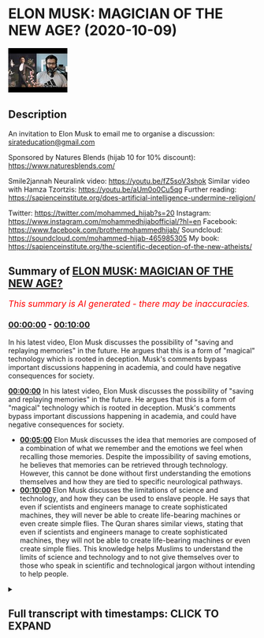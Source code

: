 # ELON MUSK: MAGICIAN OF THE NEW AGE? (2020-10-09)

![alt ELON MUSK: MAGICIAN OF THE NEW AGE?](tm_MZ4GX05A.jpg "ELON MUSK: MAGICIAN OF THE NEW AGE?")

## Description

An invitation to Elon Musk to email me to organise a discussion:  
sirateducation@gmail.com

Sponsored by Natures Blends (hijab 10 for 10% discount): https://www.naturesblends.com/

Smile2jannah Neuralink video: https://youtu.be/fZ5soV3shok
Similar video with Hamza Tzortzis: https://youtu.be/aUm0o0Cu5qg
Further reading: https://sapienceinstitute.org/does-artificial-intelligence-undermine-religion/

Twitter: https://twitter.com/mohammed_hijab?s=20
Instagram: https://www.instagram.com/mohammedhijabofficial/?hl=en
Facebook: https://www.facebook.com/brothermohammedhijab/
Soundcloud: https://soundcloud.com/mohammed-hijab-465985305
My book: https://sapienceinstitute.org/the-scientific-deception-of-the-new-atheists/

## Summary of [ELON MUSK: MAGICIAN OF THE NEW AGE?](https://www.youtube.com/watch?v=tm_MZ4GX05A)


*<span style="color:red; font-size:125%">This summary is AI generated - there may be inaccuracies</span>. [](/)*

### [00:00:00](https://www.youtube.com/watch?v=tm_MZ4GX05A&t=0) - [00:10:00](https://www.youtube.com/watch?v=tm_MZ4GX05A&t=600)

In his latest video, Elon Musk discusses the possibility of "saving and replaying memories" in the future. He argues that this is a form of "magical" technology which is rooted in deception. Musk's comments bypass important discussions happening in academia, and could have negative consequences for society.

**[00:00:00](https://www.youtube.com/watch?v=tm_MZ4GX05A&t=0)** In his latest video, Elon Musk discusses the possibility of "saving and replaying memories" in the future. He argues that this is a form of "magical" technology which is rooted in deception. Musk's comments bypass important discussions happening in academia, and could have negative consequences for society.
* **[00:05:00](https://www.youtube.com/watch?v=tm_MZ4GX05A&t=300)** Elon Musk discusses the idea that memories are composed of a combination of what we remember and the emotions we feel when recalling those memories. Despite the impossibility of saving emotions, he believes that memories can be retrieved through technology. However, this cannot be done without first understanding the emotions themselves and how they are tied to specific neurological pathways.
* **[00:10:00](https://www.youtube.com/watch?v=tm_MZ4GX05A&t=600)**  Elon Musk discusses the limitations of science and technology, and how they can be used to enslave people. He says that even if scientists and engineers manage to create sophisticated machines, they will never be able to create life-bearing machines or even create simple flies. The Quran shares similar views, stating that even if scientists and engineers manage to create sophisticated machines, they will not be able to create life-bearing machines or even create simple flies. This knowledge helps Muslims to understand the limits of science and technology and to not give themselves over to those who speak in scientific and technological jargon without intending to help people.

<details><summary><h2>Full transcript with timestamps: CLICK TO EXPAND</h2></summary>

[0:00:00](https://youtu.be/tm_MZ4GX05A?t=0) [Music]  
[0:00:05](https://youtu.be/tm_MZ4GX05A?t=5) is the hijab 10  
[0:00:07](https://youtu.be/tm_MZ4GX05A?t=7) discount code for 10 percent discount on  
[0:00:09](https://youtu.be/tm_MZ4GX05A?t=9) a wide range of products including  
[0:00:11](https://youtu.be/tm_MZ4GX05A?t=11) premium ethiopian black seed products  
[0:00:13](https://youtu.be/tm_MZ4GX05A?t=13) assalamu alaikum  
[0:00:15](https://youtu.be/tm_MZ4GX05A?t=15) how are you guys doing it's a nice day  
[0:00:19](https://youtu.be/tm_MZ4GX05A?t=19) and it's a nice day to comment on  
[0:00:21](https://youtu.be/tm_MZ4GX05A?t=21) something which is very viral on the  
[0:00:23](https://youtu.be/tm_MZ4GX05A?t=23) internet  
[0:00:24](https://youtu.be/tm_MZ4GX05A?t=24) the neural link and obviously our  
[0:00:26](https://youtu.be/tm_MZ4GX05A?t=26) brother zeeshan from smile to janna has  
[0:00:28](https://youtu.be/tm_MZ4GX05A?t=28) an entire video on this which you can  
[0:00:30](https://youtu.be/tm_MZ4GX05A?t=30) check out  
[0:00:31](https://youtu.be/tm_MZ4GX05A?t=31) but let me talk about this because  
[0:00:33](https://youtu.be/tm_MZ4GX05A?t=33) actually when i went to santa clara i  
[0:00:34](https://youtu.be/tm_MZ4GX05A?t=34) went to santa clara which is also known  
[0:00:36](https://youtu.be/tm_MZ4GX05A?t=36) as  
[0:00:36](https://youtu.be/tm_MZ4GX05A?t=36) silicon valley and i had a debate  
[0:00:40](https://youtu.be/tm_MZ4GX05A?t=40) with one of the intellectuals there or  
[0:00:43](https://youtu.be/tm_MZ4GX05A?t=43) one of the  
[0:00:44](https://youtu.be/tm_MZ4GX05A?t=44) people who represented atheism an  
[0:00:46](https://youtu.be/tm_MZ4GX05A?t=46) atheism debate in  
[0:00:48](https://youtu.be/tm_MZ4GX05A?t=48) sacramento and i was in california and i  
[0:00:50](https://youtu.be/tm_MZ4GX05A?t=50) went to santa clara  
[0:00:51](https://youtu.be/tm_MZ4GX05A?t=51) and there was someone who actually works  
[0:00:53](https://youtu.be/tm_MZ4GX05A?t=53) with elon musk  
[0:00:54](https://youtu.be/tm_MZ4GX05A?t=54) who came to me and he said he wants to  
[0:00:56](https://youtu.be/tm_MZ4GX05A?t=56) have me speak to elon musk  
[0:00:59](https://youtu.be/tm_MZ4GX05A?t=59) privately and so on and so forth and at  
[0:01:01](https://youtu.be/tm_MZ4GX05A?t=61) that time  
[0:01:02](https://youtu.be/tm_MZ4GX05A?t=62) the schedules were conflicting i mean i  
[0:01:04](https://youtu.be/tm_MZ4GX05A?t=64) had to go back to london  
[0:01:05](https://youtu.be/tm_MZ4GX05A?t=65) i had to go to la first and then go back  
[0:01:07](https://youtu.be/tm_MZ4GX05A?t=67) to london and so the schedules were  
[0:01:09](https://youtu.be/tm_MZ4GX05A?t=69) conflicting and unfortunately i wasn't  
[0:01:12](https://youtu.be/tm_MZ4GX05A?t=72) able  
[0:01:12](https://youtu.be/tm_MZ4GX05A?t=72) to make that that meeting but of course  
[0:01:15](https://youtu.be/tm_MZ4GX05A?t=75) now if we  
[0:01:16](https://youtu.be/tm_MZ4GX05A?t=76) uh want to reschedule it we can i know  
[0:01:18](https://youtu.be/tm_MZ4GX05A?t=78) obviously elon musk  
[0:01:19](https://youtu.be/tm_MZ4GX05A?t=79) or his employees or anyone who works for  
[0:01:21](https://youtu.be/tm_MZ4GX05A?t=81) him can  
[0:01:22](https://youtu.be/tm_MZ4GX05A?t=82) contact me uh on the email that belongs  
[0:01:25](https://youtu.be/tm_MZ4GX05A?t=85) to this channel you can obviously go to  
[0:01:26](https://youtu.be/tm_MZ4GX05A?t=86) the about us  
[0:01:27](https://youtu.be/tm_MZ4GX05A?t=87) page or the section on the youtube  
[0:01:29](https://youtu.be/tm_MZ4GX05A?t=89) channel and send me an email  
[0:01:30](https://youtu.be/tm_MZ4GX05A?t=90) with the appropriate titling but having  
[0:01:32](https://youtu.be/tm_MZ4GX05A?t=92) said this now  
[0:01:34](https://youtu.be/tm_MZ4GX05A?t=94) the reason why i've just thought of elon  
[0:01:35](https://youtu.be/tm_MZ4GX05A?t=95) musk is because of the whole neural link  
[0:01:37](https://youtu.be/tm_MZ4GX05A?t=97) discussion that's being had but before  
[0:01:39](https://youtu.be/tm_MZ4GX05A?t=99) we have that discussion and  
[0:01:40](https://youtu.be/tm_MZ4GX05A?t=100) before i comment on those things let's  
[0:01:42](https://youtu.be/tm_MZ4GX05A?t=102) see what elon musk actually said which i  
[0:01:45](https://youtu.be/tm_MZ4GX05A?t=105) thought  
[0:01:45](https://youtu.be/tm_MZ4GX05A?t=105) was quite problematic let's take a look  
[0:01:47](https://youtu.be/tm_MZ4GX05A?t=107) at what he says will you be able to save  
[0:01:49](https://youtu.be/tm_MZ4GX05A?t=109) and replay  
[0:01:50](https://youtu.be/tm_MZ4GX05A?t=110) memories in the future  
[0:01:53](https://youtu.be/tm_MZ4GX05A?t=113) uh yes i think uh in the future you will  
[0:01:55](https://youtu.be/tm_MZ4GX05A?t=115) be able to save and  
[0:01:57](https://youtu.be/tm_MZ4GX05A?t=117) replay memories um i mean this is  
[0:01:59](https://youtu.be/tm_MZ4GX05A?t=119) obviously sounding increasingly like a  
[0:02:01](https://youtu.be/tm_MZ4GX05A?t=121) black mirror episode  
[0:02:02](https://youtu.be/tm_MZ4GX05A?t=122) before i comment on this situation here  
[0:02:04](https://youtu.be/tm_MZ4GX05A?t=124) with elon musk  
[0:02:05](https://youtu.be/tm_MZ4GX05A?t=125) i want to say something which is that  
[0:02:07](https://youtu.be/tm_MZ4GX05A?t=127) you know back in the days  
[0:02:09](https://youtu.be/tm_MZ4GX05A?t=129) magic used to be illusionary you used to  
[0:02:11](https://youtu.be/tm_MZ4GX05A?t=131) have some kind of you know trick  
[0:02:12](https://youtu.be/tm_MZ4GX05A?t=132) to take the bunny out of the hat and so  
[0:02:15](https://youtu.be/tm_MZ4GX05A?t=135) on that would be magic  
[0:02:16](https://youtu.be/tm_MZ4GX05A?t=136) but i want to give you maybe a thought  
[0:02:18](https://youtu.be/tm_MZ4GX05A?t=138) experiment something to think about  
[0:02:20](https://youtu.be/tm_MZ4GX05A?t=140) if we brought one of our smartphones or  
[0:02:23](https://youtu.be/tm_MZ4GX05A?t=143) maybe a rocket or  
[0:02:24](https://youtu.be/tm_MZ4GX05A?t=144) a car and we transported it back to  
[0:02:28](https://youtu.be/tm_MZ4GX05A?t=148) let's say the 8th century or the 9th  
[0:02:30](https://youtu.be/tm_MZ4GX05A?t=150) century what do you think people would  
[0:02:32](https://youtu.be/tm_MZ4GX05A?t=152) say about this instrument this  
[0:02:34](https://youtu.be/tm_MZ4GX05A?t=154) technological instrument i'm pretty sure  
[0:02:36](https://youtu.be/tm_MZ4GX05A?t=156) that they would call this magical and  
[0:02:39](https://youtu.be/tm_MZ4GX05A?t=159) the reason why  
[0:02:40](https://youtu.be/tm_MZ4GX05A?t=160) they would call this magical is because  
[0:02:41](https://youtu.be/tm_MZ4GX05A?t=161) for them it's completely inexplicable  
[0:02:43](https://youtu.be/tm_MZ4GX05A?t=163) they can't explain it in any way shape  
[0:02:45](https://youtu.be/tm_MZ4GX05A?t=165) or form  
[0:02:46](https://youtu.be/tm_MZ4GX05A?t=166) so they would attribute it to the demons  
[0:02:47](https://youtu.be/tm_MZ4GX05A?t=167) they would attribute it  
[0:02:49](https://youtu.be/tm_MZ4GX05A?t=169) to magic and magic really works best  
[0:02:53](https://youtu.be/tm_MZ4GX05A?t=173) when the person who's doing it is able  
[0:02:56](https://youtu.be/tm_MZ4GX05A?t=176) to delude  
[0:02:58](https://youtu.be/tm_MZ4GX05A?t=178) in a sense deceive individuals into  
[0:03:01](https://youtu.be/tm_MZ4GX05A?t=181) thinking  
[0:03:02](https://youtu.be/tm_MZ4GX05A?t=182) that they can do something which is not  
[0:03:03](https://youtu.be/tm_MZ4GX05A?t=183) actually possible  
[0:03:05](https://youtu.be/tm_MZ4GX05A?t=185) which defies the scope of the empirical  
[0:03:08](https://youtu.be/tm_MZ4GX05A?t=188) reality  
[0:03:10](https://youtu.be/tm_MZ4GX05A?t=190) and i think that to be honest with you  
[0:03:12](https://youtu.be/tm_MZ4GX05A?t=192) um when i was growing up i used to watch  
[0:03:14](https://youtu.be/tm_MZ4GX05A?t=194) these  
[0:03:15](https://youtu.be/tm_MZ4GX05A?t=195) you know when i was a kid i used to  
[0:03:16](https://youtu.be/tm_MZ4GX05A?t=196) watch people like david blaine and these  
[0:03:18](https://youtu.be/tm_MZ4GX05A?t=198) you know  
[0:03:19](https://youtu.be/tm_MZ4GX05A?t=199) famous magicians recently i saw david  
[0:03:21](https://youtu.be/tm_MZ4GX05A?t=201) blaine he's on the  
[0:03:23](https://youtu.be/tm_MZ4GX05A?t=203) gre uh joe rogan experience podcast  
[0:03:26](https://youtu.be/tm_MZ4GX05A?t=206) and he was vomiting out some frogs and i  
[0:03:29](https://youtu.be/tm_MZ4GX05A?t=209) i promise you even joe rogan was  
[0:03:30](https://youtu.be/tm_MZ4GX05A?t=210) felt sick and disgusted from this and i  
[0:03:33](https://youtu.be/tm_MZ4GX05A?t=213) don't think  
[0:03:34](https://youtu.be/tm_MZ4GX05A?t=214) that we have room for that kind of  
[0:03:36](https://youtu.be/tm_MZ4GX05A?t=216) illusionary type of magic anymore it's  
[0:03:38](https://youtu.be/tm_MZ4GX05A?t=218) boring now it's  
[0:03:39](https://youtu.be/tm_MZ4GX05A?t=219) the thing of the past it's a waste of  
[0:03:41](https://youtu.be/tm_MZ4GX05A?t=221) time  
[0:03:43](https://youtu.be/tm_MZ4GX05A?t=223) and actually it's quite disgusting in  
[0:03:44](https://youtu.be/tm_MZ4GX05A?t=224) the case of the example i just gave you  
[0:03:46](https://youtu.be/tm_MZ4GX05A?t=226) but the most effective magic i see  
[0:03:49](https://youtu.be/tm_MZ4GX05A?t=229) happening now  
[0:03:50](https://youtu.be/tm_MZ4GX05A?t=230) relates to people speaking in  
[0:03:52](https://youtu.be/tm_MZ4GX05A?t=232) technological terms scientific terms  
[0:03:54](https://youtu.be/tm_MZ4GX05A?t=234) so-called  
[0:03:55](https://youtu.be/tm_MZ4GX05A?t=235) scientific so-called technological terms  
[0:04:00](https://youtu.be/tm_MZ4GX05A?t=240) in ways which makes people think that  
[0:04:02](https://youtu.be/tm_MZ4GX05A?t=242) they can do things  
[0:04:04](https://youtu.be/tm_MZ4GX05A?t=244) which they can't actually do and of  
[0:04:06](https://youtu.be/tm_MZ4GX05A?t=246) course  
[0:04:07](https://youtu.be/tm_MZ4GX05A?t=247) from an islamic perspective and i know  
[0:04:08](https://youtu.be/tm_MZ4GX05A?t=248) from a christian perspective as well  
[0:04:10](https://youtu.be/tm_MZ4GX05A?t=250) the meta narrative is at the end of  
[0:04:11](https://youtu.be/tm_MZ4GX05A?t=251) times there will be an antichrist  
[0:04:13](https://youtu.be/tm_MZ4GX05A?t=253) and this antichrist or from the islamic  
[0:04:15](https://youtu.be/tm_MZ4GX05A?t=255) perspective  
[0:04:17](https://youtu.be/tm_MZ4GX05A?t=257) will literally deceive people into  
[0:04:19](https://youtu.be/tm_MZ4GX05A?t=259) thinking that they he can  
[0:04:21](https://youtu.be/tm_MZ4GX05A?t=261) raise people back from the dead  
[0:04:24](https://youtu.be/tm_MZ4GX05A?t=264) and of course this is impossible  
[0:04:28](https://youtu.be/tm_MZ4GX05A?t=268) it could be the case god knows best  
[0:04:31](https://youtu.be/tm_MZ4GX05A?t=271) that the antichrist does so using  
[0:04:34](https://youtu.be/tm_MZ4GX05A?t=274) technological jargon  
[0:04:37](https://youtu.be/tm_MZ4GX05A?t=277) because now almost if you use technology  
[0:04:40](https://youtu.be/tm_MZ4GX05A?t=280) like elon musk has in the clip that  
[0:04:43](https://youtu.be/tm_MZ4GX05A?t=283) we've seen  
[0:04:44](https://youtu.be/tm_MZ4GX05A?t=284) you can pretty much try and justify  
[0:04:46](https://youtu.be/tm_MZ4GX05A?t=286) anything so let's get to the point of  
[0:04:49](https://youtu.be/tm_MZ4GX05A?t=289) why what elon musk said itself is really  
[0:04:52](https://youtu.be/tm_MZ4GX05A?t=292) problematic  
[0:04:53](https://youtu.be/tm_MZ4GX05A?t=293) and it bypasses so many discussions are  
[0:04:55](https://youtu.be/tm_MZ4GX05A?t=295) happening in academia  
[0:04:57](https://youtu.be/tm_MZ4GX05A?t=297) in such a you know casual way let's talk  
[0:05:00](https://youtu.be/tm_MZ4GX05A?t=300) about it  
[0:05:01](https://youtu.be/tm_MZ4GX05A?t=301) so when he was asked about saving and  
[0:05:04](https://youtu.be/tm_MZ4GX05A?t=304) retrieving  
[0:05:05](https://youtu.be/tm_MZ4GX05A?t=305) memories elon musk states  
[0:05:09](https://youtu.be/tm_MZ4GX05A?t=309) that he thinks it's possible to do so  
[0:05:11](https://youtu.be/tm_MZ4GX05A?t=311) but what our memories really are  
[0:05:12](https://youtu.be/tm_MZ4GX05A?t=312) composite of  
[0:05:15](https://youtu.be/tm_MZ4GX05A?t=315) what our memories really are composite  
[0:05:16](https://youtu.be/tm_MZ4GX05A?t=316) of because memories  
[0:05:18](https://youtu.be/tm_MZ4GX05A?t=318) are not just the information retrieved  
[0:05:20](https://youtu.be/tm_MZ4GX05A?t=320) from the five  
[0:05:21](https://youtu.be/tm_MZ4GX05A?t=321) senses they are not just the information  
[0:05:24](https://youtu.be/tm_MZ4GX05A?t=324) retrieved from the five senses  
[0:05:26](https://youtu.be/tm_MZ4GX05A?t=326) memories are also the experiences or the  
[0:05:29](https://youtu.be/tm_MZ4GX05A?t=329) first person subjective  
[0:05:31](https://youtu.be/tm_MZ4GX05A?t=331) states otherwise known sometimes as  
[0:05:33](https://youtu.be/tm_MZ4GX05A?t=333) emotions that we had  
[0:05:35](https://youtu.be/tm_MZ4GX05A?t=335) when we were undergoing such things  
[0:05:37](https://youtu.be/tm_MZ4GX05A?t=337) whatever it is that we were going  
[0:05:38](https://youtu.be/tm_MZ4GX05A?t=338) through  
[0:05:39](https://youtu.be/tm_MZ4GX05A?t=339) so i want you to think of a memory that  
[0:05:41](https://youtu.be/tm_MZ4GX05A?t=341) you you're acquainted with  
[0:05:42](https://youtu.be/tm_MZ4GX05A?t=342) maybe with a loved one now obviously if  
[0:05:45](https://youtu.be/tm_MZ4GX05A?t=345) i were watching the same thing if  
[0:05:46](https://youtu.be/tm_MZ4GX05A?t=346) for example you got that video of  
[0:05:50](https://youtu.be/tm_MZ4GX05A?t=350) you and your son daughter mother  
[0:05:53](https://youtu.be/tm_MZ4GX05A?t=353) uh father person that you love and it  
[0:05:55](https://youtu.be/tm_MZ4GX05A?t=355) was a really meaningful memory to you  
[0:05:58](https://youtu.be/tm_MZ4GX05A?t=358) and i watched it on a television set am  
[0:06:01](https://youtu.be/tm_MZ4GX05A?t=361) i gonna have the same experience with  
[0:06:02](https://youtu.be/tm_MZ4GX05A?t=362) that  
[0:06:03](https://youtu.be/tm_MZ4GX05A?t=363) information as you would of course not  
[0:06:06](https://youtu.be/tm_MZ4GX05A?t=366) of course not the reason why is because  
[0:06:09](https://youtu.be/tm_MZ4GX05A?t=369) the feelings that you had  
[0:06:11](https://youtu.be/tm_MZ4GX05A?t=371) interacting with that information are  
[0:06:12](https://youtu.be/tm_MZ4GX05A?t=372) completely different to the feelings  
[0:06:14](https://youtu.be/tm_MZ4GX05A?t=374) that i have  
[0:06:15](https://youtu.be/tm_MZ4GX05A?t=375) now the question is can emotions be  
[0:06:17](https://youtu.be/tm_MZ4GX05A?t=377) saved  
[0:06:18](https://youtu.be/tm_MZ4GX05A?t=378) stored and retrieved the answer is  
[0:06:20](https://youtu.be/tm_MZ4GX05A?t=380) unequivocally no  
[0:06:21](https://youtu.be/tm_MZ4GX05A?t=381) they can't be because they're  
[0:06:22](https://youtu.be/tm_MZ4GX05A?t=382) first-person subjective experiences  
[0:06:24](https://youtu.be/tm_MZ4GX05A?t=384) and as thomas sneagle says science is  
[0:06:27](https://youtu.be/tm_MZ4GX05A?t=387) the work of third person  
[0:06:29](https://youtu.be/tm_MZ4GX05A?t=389) science works in the third person so how  
[0:06:31](https://youtu.be/tm_MZ4GX05A?t=391) can third-person science access in the  
[0:06:33](https://youtu.be/tm_MZ4GX05A?t=393) first place  
[0:06:34](https://youtu.be/tm_MZ4GX05A?t=394) first person subjective experiences  
[0:06:38](https://youtu.be/tm_MZ4GX05A?t=398) another issue is this say for example we  
[0:06:41](https://youtu.be/tm_MZ4GX05A?t=401) take the physicalist view  
[0:06:42](https://youtu.be/tm_MZ4GX05A?t=402) which by the way is unprovable through  
[0:06:45](https://youtu.be/tm_MZ4GX05A?t=405) neurology  
[0:06:46](https://youtu.be/tm_MZ4GX05A?t=406) because physicalism is an assumption  
[0:06:47](https://youtu.be/tm_MZ4GX05A?t=407) it's a metaphysical  
[0:06:49](https://youtu.be/tm_MZ4GX05A?t=409) philosophical assumption and you have to  
[0:06:52](https://youtu.be/tm_MZ4GX05A?t=412) have this assumption in order to think  
[0:06:53](https://youtu.be/tm_MZ4GX05A?t=413) somehow that it's possible to take  
[0:06:55](https://youtu.be/tm_MZ4GX05A?t=415) first-person subjective experiences and  
[0:06:56](https://youtu.be/tm_MZ4GX05A?t=416) save them and retrieve them  
[0:06:59](https://youtu.be/tm_MZ4GX05A?t=419) but let's say for the sake of argument  
[0:07:01](https://youtu.be/tm_MZ4GX05A?t=421) we take this view  
[0:07:02](https://youtu.be/tm_MZ4GX05A?t=422) to be charitable and say  
[0:07:05](https://youtu.be/tm_MZ4GX05A?t=425) we put an individual under an mri scan  
[0:07:08](https://youtu.be/tm_MZ4GX05A?t=428) and we  
[0:07:09](https://youtu.be/tm_MZ4GX05A?t=429) activate for example we stimulate  
[0:07:13](https://youtu.be/tm_MZ4GX05A?t=433) their love center for example by showing  
[0:07:15](https://youtu.be/tm_MZ4GX05A?t=435) them pictures or videos  
[0:07:17](https://youtu.be/tm_MZ4GX05A?t=437) of people that they love showing them on  
[0:07:19](https://youtu.be/tm_MZ4GX05A?t=439) the other hand pictures and videos of  
[0:07:20](https://youtu.be/tm_MZ4GX05A?t=440) people that they hate  
[0:07:23](https://youtu.be/tm_MZ4GX05A?t=443) and tracking in the on their brain  
[0:07:26](https://youtu.be/tm_MZ4GX05A?t=446) the centers the neurological centers  
[0:07:29](https://youtu.be/tm_MZ4GX05A?t=449) which  
[0:07:30](https://youtu.be/tm_MZ4GX05A?t=450) activate when you know the when they are  
[0:07:32](https://youtu.be/tm_MZ4GX05A?t=452) reminded of the people that they love  
[0:07:34](https://youtu.be/tm_MZ4GX05A?t=454) versus when they're like  
[0:07:35](https://youtu.be/tm_MZ4GX05A?t=455) reminded of the people that they hate  
[0:07:37](https://youtu.be/tm_MZ4GX05A?t=457) you'll see in the brain  
[0:07:39](https://youtu.be/tm_MZ4GX05A?t=459) in that mapping for the sake of argument  
[0:07:42](https://youtu.be/tm_MZ4GX05A?t=462) a certain area  
[0:07:44](https://youtu.be/tm_MZ4GX05A?t=464) or certain neurons reacting in a certain  
[0:07:46](https://youtu.be/tm_MZ4GX05A?t=466) way let's say for the sake of argument  
[0:07:48](https://youtu.be/tm_MZ4GX05A?t=468) they react in ways  
[0:07:49](https://youtu.be/tm_MZ4GX05A?t=469) call it abc love whenever love is  
[0:07:52](https://youtu.be/tm_MZ4GX05A?t=472) present  
[0:07:53](https://youtu.be/tm_MZ4GX05A?t=473) abc is present in the brain this is a  
[0:07:55](https://youtu.be/tm_MZ4GX05A?t=475) neurological  
[0:07:57](https://youtu.be/tm_MZ4GX05A?t=477) uh kind of like you know a reaction to  
[0:07:59](https://youtu.be/tm_MZ4GX05A?t=479) love  
[0:08:00](https://youtu.be/tm_MZ4GX05A?t=480) abc and whenever hate is with the the  
[0:08:03](https://youtu.be/tm_MZ4GX05A?t=483) the opposite whenever hate is there cde  
[0:08:06](https://youtu.be/tm_MZ4GX05A?t=486) neurological pathways are activated and  
[0:08:08](https://youtu.be/tm_MZ4GX05A?t=488) firings happen  
[0:08:09](https://youtu.be/tm_MZ4GX05A?t=489) in on the mind on the brain sorry and  
[0:08:12](https://youtu.be/tm_MZ4GX05A?t=492) when this happens  
[0:08:14](https://youtu.be/tm_MZ4GX05A?t=494) okay you think  
[0:08:17](https://youtu.be/tm_MZ4GX05A?t=497) as the scientists so love equals abc and  
[0:08:20](https://youtu.be/tm_MZ4GX05A?t=500) hey equals  
[0:08:20](https://youtu.be/tm_MZ4GX05A?t=500) cde right are you with me here so  
[0:08:24](https://youtu.be/tm_MZ4GX05A?t=504) you got the brain under the mri and  
[0:08:26](https://youtu.be/tm_MZ4GX05A?t=506) you're stimulating it with love and hate  
[0:08:28](https://youtu.be/tm_MZ4GX05A?t=508) and you think love is abc and you think  
[0:08:31](https://youtu.be/tm_MZ4GX05A?t=511) hate is d  
[0:08:32](https://youtu.be/tm_MZ4GX05A?t=512) c d e okay now  
[0:08:35](https://youtu.be/tm_MZ4GX05A?t=515) in the case of love which is abc in the  
[0:08:37](https://youtu.be/tm_MZ4GX05A?t=517) case of love which is abc  
[0:08:39](https://youtu.be/tm_MZ4GX05A?t=519) the question is is neurological pathway  
[0:08:41](https://youtu.be/tm_MZ4GX05A?t=521) abc  
[0:08:43](https://youtu.be/tm_MZ4GX05A?t=523) only present when love is present  
[0:08:46](https://youtu.be/tm_MZ4GX05A?t=526) so david papanua says no  
[0:08:50](https://youtu.be/tm_MZ4GX05A?t=530) and this is the argument an undercutter  
[0:08:52](https://youtu.be/tm_MZ4GX05A?t=532) for me  
[0:08:53](https://youtu.be/tm_MZ4GX05A?t=533) in the academic literature which i  
[0:08:55](https://youtu.be/tm_MZ4GX05A?t=535) believe smackdown  
[0:08:57](https://youtu.be/tm_MZ4GX05A?t=537) is a smackdown argument for this kind of  
[0:09:00](https://youtu.be/tm_MZ4GX05A?t=540) reasoning if  
[0:09:03](https://youtu.be/tm_MZ4GX05A?t=543) only love caused abc then you'd have  
[0:09:07](https://youtu.be/tm_MZ4GX05A?t=547) more of an argument but it's not the  
[0:09:09](https://youtu.be/tm_MZ4GX05A?t=549) case that abc  
[0:09:10](https://youtu.be/tm_MZ4GX05A?t=550) is instantiated only when love is there  
[0:09:14](https://youtu.be/tm_MZ4GX05A?t=554) and even if that was the case whenever  
[0:09:16](https://youtu.be/tm_MZ4GX05A?t=556) love is there and only love  
[0:09:18](https://youtu.be/tm_MZ4GX05A?t=558) abc is there then there'd be an issue  
[0:09:20](https://youtu.be/tm_MZ4GX05A?t=560) with  
[0:09:21](https://youtu.be/tm_MZ4GX05A?t=561) saying that correlation equals causation  
[0:09:23](https://youtu.be/tm_MZ4GX05A?t=563) so there's two layers of problem  
[0:09:25](https://youtu.be/tm_MZ4GX05A?t=565) which show us how it is impossible even  
[0:09:28](https://youtu.be/tm_MZ4GX05A?t=568) on physicalist grounds  
[0:09:30](https://youtu.be/tm_MZ4GX05A?t=570) that emotions can sometimes somehow be  
[0:09:33](https://youtu.be/tm_MZ4GX05A?t=573) saved and retrieved and then  
[0:09:35](https://youtu.be/tm_MZ4GX05A?t=575) saved and then retrieved so  
[0:09:38](https://youtu.be/tm_MZ4GX05A?t=578) this is where individuals  
[0:09:41](https://youtu.be/tm_MZ4GX05A?t=581) who who use technology  
[0:09:45](https://youtu.be/tm_MZ4GX05A?t=585) may not be who may not be acquainted  
[0:09:47](https://youtu.be/tm_MZ4GX05A?t=587) with the academic literature on the  
[0:09:48](https://youtu.be/tm_MZ4GX05A?t=588) topic  
[0:09:49](https://youtu.be/tm_MZ4GX05A?t=589) on the heart problems of consciousness  
[0:09:52](https://youtu.be/tm_MZ4GX05A?t=592) will make such claims very casually  
[0:09:57](https://youtu.be/tm_MZ4GX05A?t=597) to make people think that they can  
[0:09:58](https://youtu.be/tm_MZ4GX05A?t=598) actually do things which are not  
[0:09:59](https://youtu.be/tm_MZ4GX05A?t=599) possible  
[0:10:01](https://youtu.be/tm_MZ4GX05A?t=601) in fact it's not possible to save let me  
[0:10:02](https://youtu.be/tm_MZ4GX05A?t=602) tell you this now it's not possible to  
[0:10:04](https://youtu.be/tm_MZ4GX05A?t=604) save  
[0:10:05](https://youtu.be/tm_MZ4GX05A?t=605) and retrieve how you felt about anything  
[0:10:08](https://youtu.be/tm_MZ4GX05A?t=608) because how you felt is a first person  
[0:10:11](https://youtu.be/tm_MZ4GX05A?t=611) subjective state  
[0:10:12](https://youtu.be/tm_MZ4GX05A?t=612) and how you felt is inextricably linked  
[0:10:15](https://youtu.be/tm_MZ4GX05A?t=615) to how  
[0:10:16](https://youtu.be/tm_MZ4GX05A?t=616) and what you did and that is  
[0:10:19](https://youtu.be/tm_MZ4GX05A?t=619) the equation for an experience and a  
[0:10:21](https://youtu.be/tm_MZ4GX05A?t=621) memory otherwise  
[0:10:22](https://youtu.be/tm_MZ4GX05A?t=622) it's the same as me videoing something  
[0:10:24](https://youtu.be/tm_MZ4GX05A?t=624) on my phone saving and retrieving what's  
[0:10:26](https://youtu.be/tm_MZ4GX05A?t=626) the difference a neural link you put it  
[0:10:27](https://youtu.be/tm_MZ4GX05A?t=627) in your brain  
[0:10:28](https://youtu.be/tm_MZ4GX05A?t=628) video and something on my phone there's  
[0:10:30](https://youtu.be/tm_MZ4GX05A?t=630) not much difference you see  
[0:10:32](https://youtu.be/tm_MZ4GX05A?t=632) so here it's very important to note that  
[0:10:35](https://youtu.be/tm_MZ4GX05A?t=635) those postulations that are made  
[0:10:37](https://youtu.be/tm_MZ4GX05A?t=637) are false because if we start to believe  
[0:10:40](https://youtu.be/tm_MZ4GX05A?t=640) these individuals who speak in these  
[0:10:42](https://youtu.be/tm_MZ4GX05A?t=642) technological ways  
[0:10:44](https://youtu.be/tm_MZ4GX05A?t=644) and these scientific ways in order to  
[0:10:46](https://youtu.be/tm_MZ4GX05A?t=646) really make philosophical arguments  
[0:10:48](https://youtu.be/tm_MZ4GX05A?t=648) or at least make assumptions which have  
[0:10:51](https://youtu.be/tm_MZ4GX05A?t=651) uh  
[0:10:52](https://youtu.be/tm_MZ4GX05A?t=652) make arguments which have philosophical  
[0:10:53](https://youtu.be/tm_MZ4GX05A?t=653) presuppositions physicalist  
[0:10:55](https://youtu.be/tm_MZ4GX05A?t=655) presuppositions in this case  
[0:10:57](https://youtu.be/tm_MZ4GX05A?t=657) then that is the slippery slope  
[0:11:00](https://youtu.be/tm_MZ4GX05A?t=660) that will lead ultimately to  
[0:11:04](https://youtu.be/tm_MZ4GX05A?t=664) believing that these individuals are  
[0:11:07](https://youtu.be/tm_MZ4GX05A?t=667) worth  
[0:11:07](https://youtu.be/tm_MZ4GX05A?t=667) your in in a sense mental subordination  
[0:11:10](https://youtu.be/tm_MZ4GX05A?t=670) quite frankly  
[0:11:11](https://youtu.be/tm_MZ4GX05A?t=671) mental and ideologically even  
[0:11:14](https://youtu.be/tm_MZ4GX05A?t=674) subordination  
[0:11:15](https://youtu.be/tm_MZ4GX05A?t=675) and this is the pathway leading to the  
[0:11:19](https://youtu.be/tm_MZ4GX05A?t=679) antichrist from our perspective leading  
[0:11:21](https://youtu.be/tm_MZ4GX05A?t=681) to  
[0:11:21](https://youtu.be/tm_MZ4GX05A?t=681) the gel from our perspective so we have  
[0:11:23](https://youtu.be/tm_MZ4GX05A?t=683) to be careful of  
[0:11:24](https://youtu.be/tm_MZ4GX05A?t=684) those realities so the reason why this  
[0:11:27](https://youtu.be/tm_MZ4GX05A?t=687) is  
[0:11:28](https://youtu.be/tm_MZ4GX05A?t=688) important to this whole narrative of the  
[0:11:30](https://youtu.be/tm_MZ4GX05A?t=690) antichrist  
[0:11:31](https://youtu.be/tm_MZ4GX05A?t=691) is because from our perspective as  
[0:11:33](https://youtu.be/tm_MZ4GX05A?t=693) muslims that the jail the antichrist  
[0:11:35](https://youtu.be/tm_MZ4GX05A?t=695) will come at the end of times and will  
[0:11:36](https://youtu.be/tm_MZ4GX05A?t=696) tell people  
[0:11:37](https://youtu.be/tm_MZ4GX05A?t=697) that look i'm going to be able to raise  
[0:11:38](https://youtu.be/tm_MZ4GX05A?t=698) your parents i'm going to be able to  
[0:11:39](https://youtu.be/tm_MZ4GX05A?t=699) raise the dead i'm going to be able to  
[0:11:40](https://youtu.be/tm_MZ4GX05A?t=700) do these things and  
[0:11:42](https://youtu.be/tm_MZ4GX05A?t=702) and then finally he's gonna ask people  
[0:11:44](https://youtu.be/tm_MZ4GX05A?t=704) for his worship  
[0:11:45](https://youtu.be/tm_MZ4GX05A?t=705) which is really in truly submission  
[0:11:47](https://youtu.be/tm_MZ4GX05A?t=707) mental  
[0:11:48](https://youtu.be/tm_MZ4GX05A?t=708) and ideological submission so i say to  
[0:11:50](https://youtu.be/tm_MZ4GX05A?t=710) elon musk it'll be really interesting  
[0:11:53](https://youtu.be/tm_MZ4GX05A?t=713) uh you know it was two years ago when i  
[0:11:55](https://youtu.be/tm_MZ4GX05A?t=715) was meant to come and see you  
[0:11:57](https://youtu.be/tm_MZ4GX05A?t=717) in silicon valley with the invitation of  
[0:12:00](https://youtu.be/tm_MZ4GX05A?t=720) your  
[0:12:01](https://youtu.be/tm_MZ4GX05A?t=721) your colleague or your employee  
[0:12:05](https://youtu.be/tm_MZ4GX05A?t=725) in santa clara and of course i'm willing  
[0:12:08](https://youtu.be/tm_MZ4GX05A?t=728) to do that  
[0:12:09](https://youtu.be/tm_MZ4GX05A?t=729) still like we can have a conversation on  
[0:12:11](https://youtu.be/tm_MZ4GX05A?t=731) zoom we and so on and so forth but the  
[0:12:13](https://youtu.be/tm_MZ4GX05A?t=733) point is  
[0:12:15](https://youtu.be/tm_MZ4GX05A?t=735) these are big questions about life and  
[0:12:17](https://youtu.be/tm_MZ4GX05A?t=737) the quran actually has something to say  
[0:12:19](https://youtu.be/tm_MZ4GX05A?t=739) about life in general and about what you  
[0:12:21](https://youtu.be/tm_MZ4GX05A?t=741) can and can't do  
[0:12:22](https://youtu.be/tm_MZ4GX05A?t=742) and by knowing what you can't do then  
[0:12:25](https://youtu.be/tm_MZ4GX05A?t=745) you can't aspire to impossibility  
[0:12:27](https://youtu.be/tm_MZ4GX05A?t=747) and the quran says this look  
[0:12:30](https://youtu.be/tm_MZ4GX05A?t=750) at me  
[0:12:36](https://youtu.be/tm_MZ4GX05A?t=756) those who you call besides god and take  
[0:12:39](https://youtu.be/tm_MZ4GX05A?t=759) as gods in other words you worship and  
[0:12:40](https://youtu.be/tm_MZ4GX05A?t=760) you give them that mental subordination  
[0:12:42](https://youtu.be/tm_MZ4GX05A?t=762) and that  
[0:12:43](https://youtu.be/tm_MZ4GX05A?t=763) you know that absolute subordination  
[0:12:45](https://youtu.be/tm_MZ4GX05A?t=765) submission  
[0:12:46](https://youtu.be/tm_MZ4GX05A?t=766) besides the creator god allah we call  
[0:12:50](https://youtu.be/tm_MZ4GX05A?t=770) allah  
[0:12:53](https://youtu.be/tm_MZ4GX05A?t=773) they will not even be able to create a  
[0:12:55](https://youtu.be/tm_MZ4GX05A?t=775) fly  
[0:12:57](https://youtu.be/tm_MZ4GX05A?t=777) because even if you get the chemical  
[0:13:01](https://youtu.be/tm_MZ4GX05A?t=781) things that are required for a fly to be  
[0:13:03](https://youtu.be/tm_MZ4GX05A?t=783) you will never be able to  
[0:13:04](https://youtu.be/tm_MZ4GX05A?t=784) to put in that fly first person  
[0:13:06](https://youtu.be/tm_MZ4GX05A?t=786) subjective experiences  
[0:13:08](https://youtu.be/tm_MZ4GX05A?t=788) you will never be able to give that fly  
[0:13:10](https://youtu.be/tm_MZ4GX05A?t=790) consciousness life-bearing consciousness  
[0:13:13](https://youtu.be/tm_MZ4GX05A?t=793) and therefore you'll never be able to  
[0:13:14](https://youtu.be/tm_MZ4GX05A?t=794) create a fly in the first place  
[0:13:18](https://youtu.be/tm_MZ4GX05A?t=798) the quran says even if they come  
[0:13:19](https://youtu.be/tm_MZ4GX05A?t=799) together and try  
[0:13:21](https://youtu.be/tm_MZ4GX05A?t=801) and do so so knowing all those things  
[0:13:24](https://youtu.be/tm_MZ4GX05A?t=804) will let us know  
[0:13:26](https://youtu.be/tm_MZ4GX05A?t=806) what the limits are to science and  
[0:13:28](https://youtu.be/tm_MZ4GX05A?t=808) technology generally  
[0:13:30](https://youtu.be/tm_MZ4GX05A?t=810) and not allow us to give ourselves as  
[0:13:32](https://youtu.be/tm_MZ4GX05A?t=812) slaves  
[0:13:34](https://youtu.be/tm_MZ4GX05A?t=814) to such individuals who speak in  
[0:13:36](https://youtu.be/tm_MZ4GX05A?t=816) scientific  
[0:13:37](https://youtu.be/tm_MZ4GX05A?t=817) and technological jargon but intend  
[0:13:40](https://youtu.be/tm_MZ4GX05A?t=820) nothing but  
[0:13:40](https://youtu.be/tm_MZ4GX05A?t=820) magic was like  
[0:13:54](https://youtu.be/tm_MZ4GX05A?t=834) you  
</details>